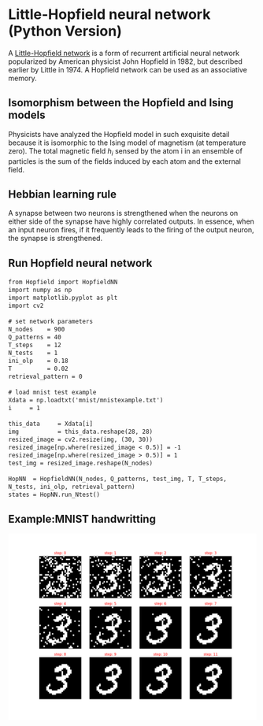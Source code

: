 # Little-Hopfield neural network (Python Version)

A [Little-Hopfield network](https://en.wikipedia.org/wiki/Hopfield_network) is a form of recurrent artificial neural network popularized by American physicist John Hopfield in 1982, but described earlier by Little in 1974. A Hopfield network can be used as an associative memory. 

## Isomorphism between the Hopfield and Ising models

Physicists have analyzed the Hopfield model in such exquisite detail because it is isomorphic to the Ising model of magnetism (at temperature zero). The total magnetic field $h_i$ sensed by the atom i in an ensemble of particles is the sum of the fields induced by each atom and the external field.

## Hebbian learning rule

A synapse between two neurons is strengthened when the neurons on either side of the synapse have highly correlated outputs. In essence, when an input neuron fires, if it frequently leads to the firing of the output neuron, the synapse is strengthened. 

## Run Hopfield neural network
```
from Hopfield import HopfieldNN
import numpy as np
import matplotlib.pyplot as plt
import cv2

# set network parameters
N_nodes    = 900
Q_patterns = 40
T_steps    = 12
N_tests    = 1
ini_olp    = 0.18
T          = 0.02
retrieval_pattern = 0

# load mnist test example
Xdata = np.loadtxt('mnist/mnistexample.txt')
i     = 1

this_data     = Xdata[i]
img           = this_data.reshape(28, 28)
resized_image = cv2.resize(img, (30, 30))
resized_image[np.where(resized_image < 0.5)] = -1
resized_image[np.where(resized_image > 0.5)] = 1
test_img = resized_image.reshape(N_nodes)

HopNN  = HopfieldNN(N_nodes, Q_patterns, test_img, T, T_steps, N_tests, ini_olp, retrieval_pattern)
states = HopNN.run_Ntest()
```

## Example:MNIST handwritting
![MNIST handwrittinh](https://github.com/wikaiqi/HopfieldNet/blob/master/hardwrittingexample.png)
